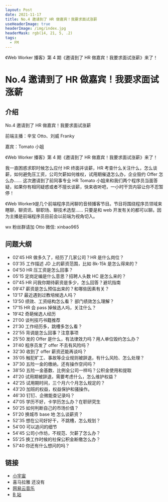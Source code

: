 ```yaml
---
layout: Post
date: 2021-11-17
title: No.4 邀请到了 HR 做嘉宾！我要求面试涨薪
useHeaderImage: true
headerImage: /img/index.jpg
headerMask: rgb(14, 21, 5, .2)
tags:
  - FM
---
```


《Web Worker 播客》第 4 期《邀请到了 HR 做嘉宾！我要求面试涨薪》来了！

<!-- more -->

# No.4 邀请到了 HR 做嘉宾！我要求面试涨薪

## 介绍

No.4 邀请到了 HR 做嘉宾！我要求面试涨薪

前端主播：辛宝 Otto、刘威 Franky

嘉宾：Tomato 小姐

《Web Worker 播客》第 4 期《邀请到了 HR 做嘉宾！我要求面试涨薪》来了！

我一直困惑求职时候怎么应付 HR 终面并谈薪，HR 考查什么关注什么，怎么谈薪，如何避免压工资，公司欠薪如何维权，试用期催退怎么办，企业毁约 Offer 怎么办…… 这次邀请到了前同事专业 HR Tomato 小姐来和我们两个程序员当面答疑，如果你有相同疑惑或者不擅长谈薪，快来收听吧，一小时干货内容让你不忍暂停！

《Web Worker》是几个前端程序员闲聊的音频播客节目。节目将围绕程序员领域来瞎聊，聊资讯、聊职场、聊技术选型...... 只要是和 web 开发有关的都可以聊。因为主播是前端程序员目前会以前端为视角切入。

wx 粉丝群请加 Otto 微信: xinbao965

## 问题大纲

- 02'45 HR 做多久了，经历了几家公司？HR 是什么岗位？
- 03'35 工作描述 JD 上的薪资范围，比如 8k-15k 是怎么得来的？
- 04'50 HR 压工资是怎么回事？
- 05'15 定岗定编是什么意思？招聘人头数 HC 是怎么来的？
- 07'45 HR 问我你期待薪资是多少，怎么回答？避坑指南
- 09'47 薪资是怎么预估出来的？和哪些因素有关？
- 13'17 最近遇到过教培候选人吗？
- 13'50 绩效、工资结构怎么看？ 部门绩效怎么理解？
- 17'15 HR 会 pass 掉候选人吗，关注什么？
- 19'42 奇葩候选人经历
- 21'00 谈判技巧书籍推荐
- 21'30 工作经历多，跳槽多怎么看？
- 22'55 背调是怎么回事？注意事项
- 25'50 发的 Offer 是什么，有法律效力吗？用人单位毁约怎么办？
- 31'40 程序员发了 offer 不去有风险吗？
- 32'30 收到了 offer 薪资还能再谈吗？
- 35'05 触犯旷工、事故等企业规则被辞退，有什么风险、怎么处理？
- 37'30 五险一金的缴纳，还有操作空间吗？
- 38'50 五险一金基数、比例全公司一样吗？公积金使用和提取
- 41'20 试用期被辞退，需要考虑什么，怎么维护权益？
- 42'25 试用期时间，三个月六个月怎么规定的？
- 43'20 加班的权益，权益保护和骚操作。
- 46'30 钉钉、企微能查记录吗？
- 47'05 学历不好，卡学历怎么办？在职研究生
- 50'25 如何判断自己的市场价值？
- 51'20 换城市 base 地 怎么谈薪资？
- 52'35 想在公司好好干，不跳槽，怎么规划？
- 54'00 可以追问的细节
- 54'45 公司小作坊，不规范、欠薪了怎么办？
- 55'25 换工作时候的社保公积金断缴怎么办？
- 57'40 你还有什么想问的吗？

## 链接

- [小宇宙](https://www.xiaoyuzhoufm.com/episodes/6190c0ba03abe84b7f8b8f7a)
- 喜马拉雅 还没有
- [网易云音乐](https://music.163.com/#/program?id=2494609441)
- [B 站](https://www.bilibili.com/video/BV14341187ue/)
